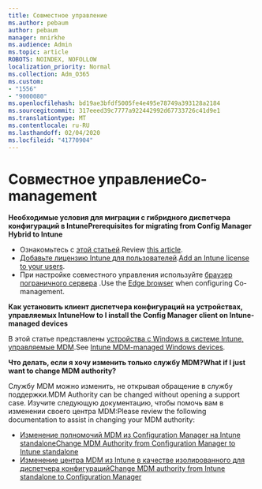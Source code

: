 ```yaml
---
title: Совместное управление
ms.author: pebaum
author: pebaum
manager: mnirkhe
ms.audience: Admin
ms.topic: article
ROBOTS: NOINDEX, NOFOLLOW
localization_priority: Normal
ms.collection: Adm_O365
ms.custom:
- "1556"
- "9000080"
ms.openlocfilehash: bd19ae3bfdf5005fe4e495e78749a393128a2184
ms.sourcegitcommit: 317eeed39c7777a922442992d67733726c41d9e1
ms.translationtype: MT
ms.contentlocale: ru-RU
ms.lasthandoff: 02/04/2020
ms.locfileid: "41770904"
---
```

# <a name="co-management"></a><span data-ttu-id="f1241-102">Совместное управление</span><span class="sxs-lookup"><span data-stu-id="f1241-102">Co-management</span></span>

<span data-ttu-id="f1241-103">**Необходимые условия для миграции с гибридного диспетчера конфигураций в Intune**</span><span class="sxs-lookup"><span data-stu-id="f1241-103">**Prerequisites for migrating from Config Manager Hybrid to Intune**</span></span>

- <span data-ttu-id="f1241-104">Ознакомьтесь с [этой статьей](https://docs.microsoft.com/configmgr/mdm/deploy-use/migrate-hybridmdm-to-intunesa).</span><span class="sxs-lookup"><span data-stu-id="f1241-104">Review [this article](https://docs.microsoft.com/configmgr/mdm/deploy-use/migrate-hybridmdm-to-intunesa).</span></span>
- <span data-ttu-id="f1241-105">[Добавьте лицензию Intune для пользователей](https://docs.microsoft.com/intune/licenses-assign).</span><span class="sxs-lookup"><span data-stu-id="f1241-105">[Add an Intune license to your users](https://docs.microsoft.com/intune/licenses-assign).</span></span>
- <span data-ttu-id="f1241-106">При настройке совместного управления используйте [браузер пограничного сервера](https://www.microsoft.com/windows/microsoft-edge) .</span><span class="sxs-lookup"><span data-stu-id="f1241-106">Use the [Edge browser](https://www.microsoft.com/windows/microsoft-edge) when configuring Co-management.</span></span>

<span data-ttu-id="f1241-107">**Как установить клиент диспетчера конфигураций на устройствах, управляемых Intune**</span><span class="sxs-lookup"><span data-stu-id="f1241-107">**How to I install the Config Manager client on Intune-managed devices**</span></span>

<span data-ttu-id="f1241-108">В этой статье представлены [устройства с Windows в системе Intune, управляемые MDM](https://docs.microsoft.com/configmgr/core/clients/deploy/deploy-clients-to-windows-computers#bkmk_mdm).</span><span class="sxs-lookup"><span data-stu-id="f1241-108">See [Intune MDM-managed Windows devices](https://docs.microsoft.com/configmgr/core/clients/deploy/deploy-clients-to-windows-computers#bkmk_mdm).</span></span>

<span data-ttu-id="f1241-109">**Что делать, если я хочу изменить только службу MDM?**</span><span class="sxs-lookup"><span data-stu-id="f1241-109">**What if I just want to change MDM authority?**</span></span>

<span data-ttu-id="f1241-110">Службу MDM можно изменить, не открывая обращение в службу поддержки.</span><span class="sxs-lookup"><span data-stu-id="f1241-110">MDM Authority can be changed without opening a support case.</span></span> <span data-ttu-id="f1241-111">Изучите следующую документацию, чтобы помочь вам в изменении своего центра MDM:</span><span class="sxs-lookup"><span data-stu-id="f1241-111">Please review the following documentation to assist in changing your MDM authority:</span></span>

- [<span data-ttu-id="f1241-112">Изменение полномочий MDM из Configuration Manager на Intune standalone</span><span class="sxs-lookup"><span data-stu-id="f1241-112">Change MDM Authority from Configuration Manager to Intune standalone</span></span>](https://docs.microsoft.com/configmgr/mdm/deploy-use/migrate-change-mdm-authority)
- [<span data-ttu-id="f1241-113">Изменение центра MDM из Intune в качестве изолированного для диспетчера конфигураций</span><span class="sxs-lookup"><span data-stu-id="f1241-113">Change MDM authority from Intune standalone to Configuration Manager</span></span>](https://docs.microsoft.com/configmgr/mdm/deploy-use/change-mdm-authority)

